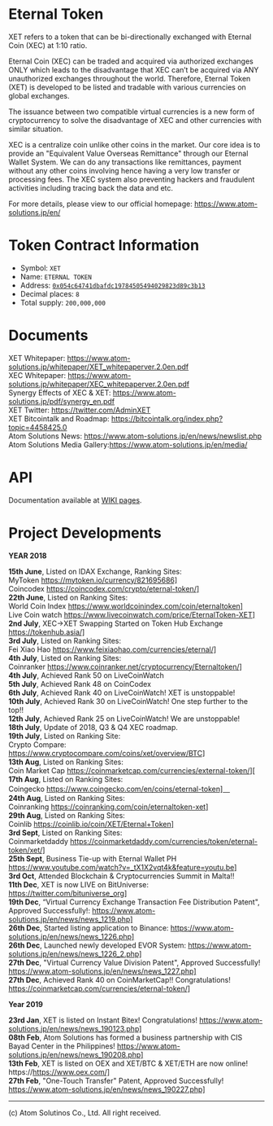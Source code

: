 # Eternal Token

XET refers to a token that can be bi-directionally exchanged with Eternal Coin (XEC) at 1:10 ratio.

Eternal Coin (XEC) can be traded and acquired via authorized exchanges ONLY which leads to the disadvantage that XEC can’t be acquired via ANY unauthorized exchanges throughout the world.
Therefore, Eternal Token (XET) is developed to be listed and tradable with various currencies on global exchanges.

The issuance between two compatible virtual currencies is a new form of cryptocurrency to solve the disadvantage of XEC and other currencies with similar situation.

XEC is a centralize coin unlike other coins in the market. Our core idea is to provide an "Equivalent Value Overseas Remittance" through our Eternal Wallet System. We can do any transactions like remittances, payment without any other coins involving hence having a very low transfer or processing fees. The XEC system also preventing hackers and fraudulent activities including tracing back the data and etc.

For more details, please view to our official homepage: https://www.atom-solutions.jp/en/

# Token Contract Information
- Symbol: `XET`  
- Name: `ETERNAL TOKEN`  
- Address: [`0x054c64741dbafdc19784505494029823d89c3b13`](https://etherscan.io/address/0x054c64741dbafdc19784505494029823d89c3b13)  
- Decimal places: `8`  
- Total supply: `200,000,000`  

# Documents
XET Whitepaper: https://www.atom-solutions.jp/whitepaper/XET_whitepaperver.2.0en.pdf<br/>
XEC Whitepaper: https://www.atom-solutions.jp/whitepaper/XEC_whitepaperver.2.0en.pdf<br/>
Synergy Effects of XEC & XET: https://www.atom-solutions.jp/pdf/synergy_en.pdf<br/>
XET Twitter: https://twitter.com/AdminXET<br/>
XET Bitcointalk and Roadmap: https://bitcointalk.org/index.php?topic=4458425.0<br/>
Atom Solutions News: https://www.atom-solutions.jp/en/news/newslist.php<br/>
Atom Solutions Media Gallery:https://www.atom-solutions.jp/en/media/<br/>

# API

Documentation available at [WIKI pages](https://github.com/atom-solutions/EternalToken/wiki/EternalToken-API).

# Project Developments

**YEAR 2018** <br/>

**15th June**, Listed on IDAX Exchange, Ranking Sites:<br/>
MyToken https://mytoken.io/currency/821695686] <br/>
Coincodex https://coincodex.com/crypto/eternal-token/]<br/>
**22th June**, Listed on Ranking Sites: <br/>
World Coin Index https://www.worldcoinindex.com/coin/eternaltoken]<br/>
Live Coin watch https://www.livecoinwatch.com/price/EternalToken-XET]<br/>
**2nd July**, XEC→XET Swapping Started on Token Hub Exchange https://tokenhub.asia/]<br/>
**3rd July**, Listed on Ranking Sites: <br/>
Fei Xiao Hao https://www.feixiaohao.com/currencies/eternal/]<br/>
**4th July**, Listed on Ranking Sites: <br/>
Coinranker https://www.coinranker.net/cryptocurrency/Eternaltoken/]<br/>
**4th July**, Achieved Rank 50 on LiveCoinWatch<br/>
**5th July**, Achieved Rank 48 on CoinCodex<br/>
**6th July**, Achieved Rank 40 on LiveCoinWatch! XET is unstoppable!<br/>
**10th July**, Achieved Rank 30 on LiveCoinWatch! One step further to the top!!<br/>
**12th July**, Achieved Rank 25 on LiveCoinWatch! We are unstoppable! <br/>
**18th July**, Update of 2018, Q3 & Q4 XEC roadmap. <br/>
**19th July**, Listed on Ranking Site:<br/>
Crypto Compare: https://www.cryptocompare.com/coins/xet/overview/BTC]<br/>
**13th Aug**, Listed on Ranking Sites:<br/> 
Coin Market Cap https://coinmarketcap.com/currencies/external-token/][<br/>
**17th Aug**, Listed on Ranking Sites: <br/>
Coingecko https://www.coingecko.com/en/coins/eternal-token]　<br/>
**24th Aug**, Listed on Ranking Sites:<br/>
Coinranking https://coinranking.com/coin/eternaltoken-xet]<br/>
**29th Aug**, Listed on Ranking Sites: <br/>
Coinlib https://coinlib.io/coin/XET/Eternal+Token]<br/>
**3rd Sept**, Listed on Ranking Sites: <br/>
Coinmarketdaddy https://coinmarketdaddy.com/currencies/token/eternal-token/xet/]<br/>
**25th Sept**, Business Tie-up with Eternal Wallet PH https://www.youtube.com/watch?v=_tX1X2vqt4k&feature=youtu.be]<br/>
**3rd Oct**, Attended Blockchain & Cryptocurrencies Summit in Malta!!<br/>
**11th Dec**, XET is now LIVE on BitUniverse: https://twitter.com/bituniverse_org]<br/>
**19th Dec**, “Virtual Currency Exchange Transaction Fee Distribution Patent", Approved Successfully!: https://www.atom-solutions.jp/en/news/news_1219.php]<br/>
**26th Dec**, Started listing application to Binance: https://www.atom-solutions.jp/en/news/news_1226.php]<br/>
**26th Dec**, Launched newly developed EVOR System: https://www.atom-solutions.jp/en/news/news_1226_2.php]<br/>
**27th Dec**, "Virtual Currency Value Division Patent", Approved Successfully! https://www.atom-solutions.jp/en/news/news_1227.php]<br/>
**27th Dec**, Achieved Rank 40 on CoinMarketCap!! Congratulations! https://coinmarketcap.com/currencies/eternal-token/]<br/>

**Year 2019**<br/>

**23rd Jan**, XET is listed on Instant Bitex! Congratulations! https://www.atom-solutions.jp/en/news/news_190123.php]<br/>
**08th Feb**, Atom Solutions has formed a business partnership with CIS Bayad Center in the Philippines! https://www.atom-solutions.jp/en/news/news_190208.php]<br/>
**13th Feb**, XET is listed on OEX and XET/BTC & XET/ETH are now online! https://https://www.oex.com/]<br/>
**27th Feb**, "One-Touch Transfer" Patent, Approved Successfully! https://www.atom-solutions.jp/en/news/news_190227.php]<br/>

---
(c) Atom Solutinos Co., Ltd. All right received.
